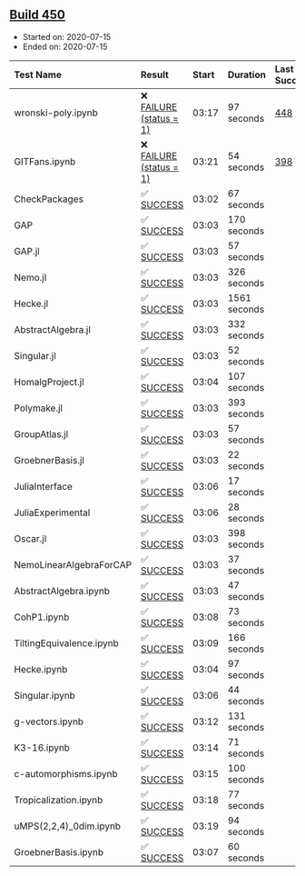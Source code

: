 ## [Build 450](https://oscarci.mathematik.uni-kl.de/job/oscar-stable/450/)

* Started on: 2020-07-15
* Ended on: 2020-07-15

| Test Name    | Result | Start | Duration | Last Success | First Failure |
|:-------------|:-------|:------|:---------|:-------------|:--------------|
| wronski-poly.ipynb | ❌ [FAILURE (status = 1)](https://oscarci.mathematik.uni-kl.de/job/oscar-stable/450/artifact/logs/build-450/wronski-poly.ipynb.log) | 03:17 | 97 seconds | [448](https://oscarci.mathematik.uni-kl.de/job/oscar-stable/448/) | [449](https://oscarci.mathematik.uni-kl.de/job/oscar-stable/449/) |
| GITFans.ipynb | ❌ [FAILURE (status = 1)](https://oscarci.mathematik.uni-kl.de/job/oscar-stable/450/artifact/logs/build-450/GITFans.ipynb.log) | 03:21 | 54 seconds | [398](https://oscarci.mathematik.uni-kl.de/job/oscar-stable/398/) | [399](https://oscarci.mathematik.uni-kl.de/job/oscar-stable/399/) |
| CheckPackages | ✅ [SUCCESS](https://oscarci.mathematik.uni-kl.de/job/oscar-stable/450/artifact/logs/build-450/CheckPackages.log) | 03:02 | 67 seconds |  |  |
| GAP | ✅ [SUCCESS](https://oscarci.mathematik.uni-kl.de/job/oscar-stable/450/artifact/logs/build-450/GAP.log) | 03:03 | 170 seconds |  |  |
| GAP.jl | ✅ [SUCCESS](https://oscarci.mathematik.uni-kl.de/job/oscar-stable/450/artifact/logs/build-450/GAP.jl.log) | 03:03 | 57 seconds |  |  |
| Nemo.jl | ✅ [SUCCESS](https://oscarci.mathematik.uni-kl.de/job/oscar-stable/450/artifact/logs/build-450/Nemo.jl.log) | 03:03 | 326 seconds |  |  |
| Hecke.jl | ✅ [SUCCESS](https://oscarci.mathematik.uni-kl.de/job/oscar-stable/450/artifact/logs/build-450/Hecke.jl.log) | 03:03 | 1561 seconds |  |  |
| AbstractAlgebra.jl | ✅ [SUCCESS](https://oscarci.mathematik.uni-kl.de/job/oscar-stable/450/artifact/logs/build-450/AbstractAlgebra.jl.log) | 03:03 | 332 seconds |  |  |
| Singular.jl | ✅ [SUCCESS](https://oscarci.mathematik.uni-kl.de/job/oscar-stable/450/artifact/logs/build-450/Singular.jl.log) | 03:03 | 52 seconds |  |  |
| HomalgProject.jl | ✅ [SUCCESS](https://oscarci.mathematik.uni-kl.de/job/oscar-stable/450/artifact/logs/build-450/HomalgProject.jl.log) | 03:04 | 107 seconds |  |  |
| Polymake.jl | ✅ [SUCCESS](https://oscarci.mathematik.uni-kl.de/job/oscar-stable/450/artifact/logs/build-450/Polymake.jl.log) | 03:03 | 393 seconds |  |  |
| GroupAtlas.jl | ✅ [SUCCESS](https://oscarci.mathematik.uni-kl.de/job/oscar-stable/450/artifact/logs/build-450/GroupAtlas.jl.log) | 03:03 | 57 seconds |  |  |
| GroebnerBasis.jl | ✅ [SUCCESS](https://oscarci.mathematik.uni-kl.de/job/oscar-stable/450/artifact/logs/build-450/GroebnerBasis.jl.log) | 03:03 | 22 seconds |  |  |
| JuliaInterface | ✅ [SUCCESS](https://oscarci.mathematik.uni-kl.de/job/oscar-stable/450/artifact/logs/build-450/JuliaInterface.log) | 03:06 | 17 seconds |  |  |
| JuliaExperimental | ✅ [SUCCESS](https://oscarci.mathematik.uni-kl.de/job/oscar-stable/450/artifact/logs/build-450/JuliaExperimental.log) | 03:06 | 28 seconds |  |  |
| Oscar.jl | ✅ [SUCCESS](https://oscarci.mathematik.uni-kl.de/job/oscar-stable/450/artifact/logs/build-450/Oscar.jl.log) | 03:03 | 398 seconds |  |  |
| NemoLinearAlgebraForCAP | ✅ [SUCCESS](https://oscarci.mathematik.uni-kl.de/job/oscar-stable/450/artifact/logs/build-450/NemoLinearAlgebraForCAP.log) | 03:03 | 37 seconds |  |  |
| AbstractAlgebra.ipynb | ✅ [SUCCESS](https://oscarci.mathematik.uni-kl.de/job/oscar-stable/450/artifact/logs/build-450/AbstractAlgebra.ipynb.log) | 03:03 | 47 seconds |  |  |
| CohP1.ipynb | ✅ [SUCCESS](https://oscarci.mathematik.uni-kl.de/job/oscar-stable/450/artifact/logs/build-450/CohP1.ipynb.log) | 03:08 | 73 seconds |  |  |
| TiltingEquivalence.ipynb | ✅ [SUCCESS](https://oscarci.mathematik.uni-kl.de/job/oscar-stable/450/artifact/logs/build-450/TiltingEquivalence.ipynb.log) | 03:09 | 166 seconds |  |  |
| Hecke.ipynb | ✅ [SUCCESS](https://oscarci.mathematik.uni-kl.de/job/oscar-stable/450/artifact/logs/build-450/Hecke.ipynb.log) | 03:04 | 97 seconds |  |  |
| Singular.ipynb | ✅ [SUCCESS](https://oscarci.mathematik.uni-kl.de/job/oscar-stable/450/artifact/logs/build-450/Singular.ipynb.log) | 03:06 | 44 seconds |  |  |
| g-vectors.ipynb | ✅ [SUCCESS](https://oscarci.mathematik.uni-kl.de/job/oscar-stable/450/artifact/logs/build-450/g-vectors.ipynb.log) | 03:12 | 131 seconds |  |  |
| K3-16.ipynb | ✅ [SUCCESS](https://oscarci.mathematik.uni-kl.de/job/oscar-stable/450/artifact/logs/build-450/K3-16.ipynb.log) | 03:14 | 71 seconds |  |  |
| c-automorphisms.ipynb | ✅ [SUCCESS](https://oscarci.mathematik.uni-kl.de/job/oscar-stable/450/artifact/logs/build-450/c-automorphisms.ipynb.log) | 03:15 | 100 seconds |  |  |
| Tropicalization.ipynb | ✅ [SUCCESS](https://oscarci.mathematik.uni-kl.de/job/oscar-stable/450/artifact/logs/build-450/Tropicalization.ipynb.log) | 03:18 | 77 seconds |  |  |
| uMPS(2,2,4)_0dim.ipynb | ✅ [SUCCESS](https://oscarci.mathematik.uni-kl.de/job/oscar-stable/450/artifact/logs/build-450/uMPS-2-2-4-_0dim.ipynb.log) | 03:19 | 94 seconds |  |  |
| GroebnerBasis.ipynb | ✅ [SUCCESS](https://oscarci.mathematik.uni-kl.de/job/oscar-stable/450/artifact/logs/build-450/GroebnerBasis.ipynb.log) | 03:07 | 60 seconds |  |  |
